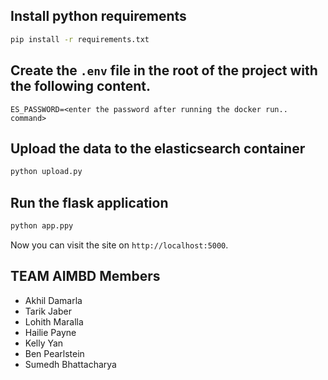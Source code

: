 ## Install python requirements
```bash
pip install -r requirements.txt
```

## Create the `.env` file in the root of the project with the following content.
```
ES_PASSWORD=<enter the password after running the docker run.. command>
```

## Upload the data to the elasticsearch container
```bash
python upload.py
```

## Run the flask application
```bash
python app.ppy
```

Now you can visit the site on `http://localhost:5000`.


## TEAM AIMBD Members
* Akhil Damarla
* Tarik Jaber
* Lohith Maralla
* Hailie Payne
* Kelly Yan
* Ben Pearlstein
* Sumedh Bhattacharya
